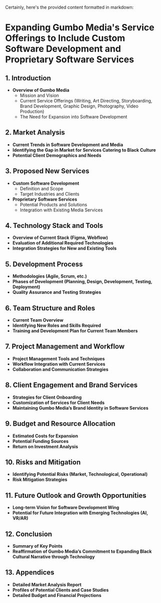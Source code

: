 Certainly, here's the provided content formatted in markdown:

# Expanding Gumbo Media's Service Offerings to Include Custom Software Development and Proprietary Software Services

## 1. Introduction

- **Overview of Gumbo Media**
  - Mission and Vision
  - Current Service Offerings (Writing, Art Directing, Storyboarding, Brand Development, Graphic Design, Photography, Video Production)
  - The Need for Expansion into Software Development

## 2. Market Analysis

- **Current Trends in Software Development and Media**
- **Identifying the Gap in Market for Services Catering to Black Culture**
- **Potential Client Demographics and Needs**

## 3. Proposed New Services

- **Custom Software Development**
  - Definition and Scope
  - Target Industries and Clients
- **Proprietary Software Services**
  - Potential Products and Solutions
  - Integration with Existing Media Services

## 4. Technology Stack and Tools

- **Overview of Current Stack (Figma, Webflow)**
- **Evaluation of Additional Required Technologies**
- **Integration Strategies for New and Existing Tools**

## 5. Development Process

- **Methodologies (Agile, Scrum, etc.)**
- **Phases of Development (Planning, Design, Development, Testing, Deployment)**
- **Quality Assurance and Testing Strategies**

## 6. Team Structure and Roles

- **Current Team Overview**
- **Identifying New Roles and Skills Required**
- **Training and Development Plan for Current Team Members**

## 7. Project Management and Workflow

- **Project Management Tools and Techniques**
- **Workflow Integration with Current Services**
- **Collaboration and Communication Strategies**

## 8. Client Engagement and Brand Services

- **Strategies for Client Onboarding**
- **Customization of Services for Client Needs**
- **Maintaining Gumbo Media’s Brand Identity in Software Services**

## 9. Budget and Resource Allocation

- **Estimated Costs for Expansion**
- **Potential Funding Sources**
- **Return on Investment Analysis**

## 10. Risks and Mitigation

- **Identifying Potential Risks (Market, Technological, Operational)**
- **Risk Mitigation Strategies**

## 11. Future Outlook and Growth Opportunities

- **Long-term Vision for Software Development Wing**
- **Potential for Future Integration with Emerging Technologies (AI, VR/AR)**

## 12. Conclusion

- **Summary of Key Points**
- **Reaffirmation of Gumbo Media’s Commitment to Expanding Black Cultural Narrative through Technology**

## 13. Appendices

- **Detailed Market Analysis Report**
- **Profiles of Potential Clients and Case Studies**
- **Detailed Budget and Financial Projections**

